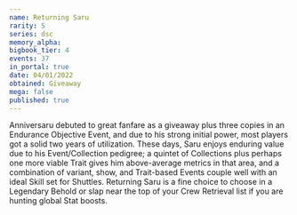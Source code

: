 ```yaml
---
name: Returning Saru
rarity: 5
series: dsc
memory_alpha:
bigbook_tier: 4
events: 37
in_portal: true
date: 04/01/2022
obtained: Giveaway
mega: false
published: true
---
```


Anniversaru debuted to great fanfare as a giveaway plus three copies in an Endurance Objective Event, and due to his strong initial power, most players got a solid two years of utilization. These days, Saru enjoys enduring value due to his Event/Collection pedigree; a quintet of Collections plus perhaps one more viable Trait gives him above-average metrics in that area, and a combination of variant, show, and Trait-based Events couple well with an ideal Skill set for Shuttles. Returning Saru is a fine choice to choose in a Legendary Behold or slap near the top of your Crew Retrieval list if you are hunting global Stat boosts.
